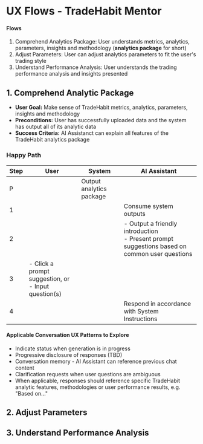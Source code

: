 # UX Flows - TradeHabit Mentor

#### Flows
1. Comprehend Analytics Package: User understands metrics, analytics, parameters, insights and methodology (**analytics package** for short)
2. Adjust Parameters: User can adjust analytics parameters to fit the user's trading style
3. Understand Performance Analysis: User understands the trading performance analysis and insights presented

## 1. Comprehend Analytic Package

- **User Goal:** Make sense of TradeHabit metrics, analytics, parameters, insights and methodology
- **Preconditions:** User has successfully uploaded data and the system has output all of its analytic data
- **Success Criteria:** AI Assistanct can explain all features of the TradeHabit analytics package

### Happy Path

| Step | User | System | AI Assistant |
|------|------|--------|--------------|
| P | | Output analytics package | |
| 1 | | | Consume system outputs |
| 2 | | | - Output a friendly introduction<br />- Present prompt suggestions based on common user questions |
| 3 | - Click a prompt suggestion, or<br />- Input question(s) | | |
| 4 | | |  Respond in accordance with System Instructions |

#### Applicable Conversation UX Patterns to Explore
- Indicate status when generation is in progress
- Progressive disclosure of responses (TBD)
- Conversation memory - AI Assistant can reference previous chat content
- Clarification requests when user questions are ambiguous
- When applicable, responses should reference specific TradeHabit analytic features, methodologies or user performance results, e.g. "Based on..."


## 2. Adjust Parameters


## 3. Understand Performance Analysis